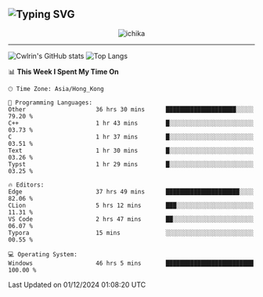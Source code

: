![Typing SVG](https://readme-typing-svg.demolab.com?font=Jost&size=24&pause=1000&color=7799EE&vCenter=true&multiline=true&random=false&width=435&height=100&lines=Hi+there;I'm+Sakurakouji+Nanaha;You+can+also+tell+me+Cwlrin%E2%98%86)
---
<p align="center">
  <img src="https://image.cwlrin.wiki/images/2024/11/09/1000015899.md.png" alt="ichika" border="0" />
</p>

---
![Cwlrin's GitHub stats](https://github-readme-stats.vercel.app/api?username=cwlrin&show_icons=true&theme=buefy)
![Top Langs](https://github-readme-stats.vercel.app/api/top-langs/?username=cwlrin&layout=compact&hide=html,css)

<!--START_SECTION:waka-->
📊 **This Week I Spent My Time On** 

```text
🕑︎ Time Zone: Asia/Hong_Kong

💬 Programming Languages: 
Other                    36 hrs 30 mins      ████████████████████░░░░░   79.20 % 
C++                      1 hr 43 mins        █░░░░░░░░░░░░░░░░░░░░░░░░   03.73 % 
C                        1 hr 37 mins        █░░░░░░░░░░░░░░░░░░░░░░░░   03.51 % 
Text                     1 hr 30 mins        █░░░░░░░░░░░░░░░░░░░░░░░░   03.26 % 
Typst                    1 hr 29 mins        █░░░░░░░░░░░░░░░░░░░░░░░░   03.25 % 

🔥 Editors: 
Edge                     37 hrs 49 mins      █████████████████████░░░░   82.06 % 
CLion                    5 hrs 12 mins       ███░░░░░░░░░░░░░░░░░░░░░░   11.31 % 
VS Code                  2 hrs 47 mins       ██░░░░░░░░░░░░░░░░░░░░░░░   06.07 % 
Typora                   15 mins             ░░░░░░░░░░░░░░░░░░░░░░░░░   00.55 % 

💻 Operating System: 
Windows                  46 hrs 5 mins       █████████████████████████   100.00 % 
```


 Last Updated on 01/12/2024 01:08:20 UTC
<!--END_SECTION:waka-->
